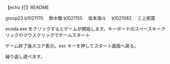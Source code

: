 【echo 打】README

groop23
b1021170 　鈴木駿
b1021155 　坂本海斗　
b1021082 　三上拓寛

ecoda.exe をクリックするとゲームが開始します。キーボードのスペースキークリックやマウスクリックでゲームスタート

ゲーム終了後スコア表示。esc キーを押してスタート画面へ戻る。

繰り返し遊べます。
